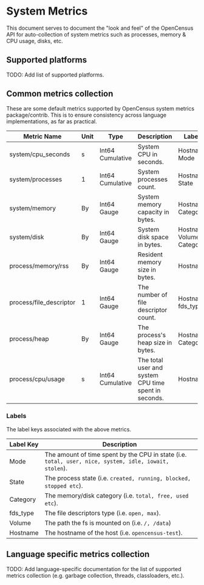 # System Metrics
This document serves to document the "look and feel" of the OpenCensus API for auto-collection of system metrics such as processes, memory & CPU usage, disks, etc.

## Supported platforms
TODO: Add list of supported platforms.

## Common metrics collection
These are some default metrics supported by OpenCensus system metrics package/contrib. This is to ensure consistency across language implementations, as far as practical.

| Metric Name                               | Unit  | Type                       | Description                                                        | Labels                  |
|-------------------------------------------|-------|----------------------------|--------------------------------------------------------------------|-------------------------|
| system/cpu_seconds                        | s     | Int64 Cumulative           | System CPU in seconds.                                   		  | Hostname, Mode                 |
| system/processes                  		| 1     | Int64 Cumulative           | System processes count.                       					  | Hostname, State                |
| system/memory                       		| By    | Int64 Gauge                | System memory capacity in bytes.                                   | Hostname, Category             |
| system/disk                         		| By    | Int64 Gauge                | System disk space in bytes.                    					  | Hostname, Volume, Category     |
| process/memory/rss                        | By    | Int64 Gauge                | Resident memory size in bytes.                                     | Hostname             |
| process/file_descriptor              		| 1     | Int64 Gauge                | The number of file descriptor count.                          	  | Hostname, fds_type             |
| process/heap                        		| By    | Int64 Gauge                | The process's heap size in bytes.                  				  | Hostname, Category             |
| process/cpu/usage                         | s     | Int64 Cumulative           | The total user and system CPU time spent in seconds.               | Hostname             |

### Labels
The label keys associated with the above metrics.

| Label Key          | Description                                                                                              |
|--------------------|----------------------------------------------------------------------------------------------------------|
| Mode               | The amount of time spent by the CPU in state (i.e. `total, user, nice, system, idle, iowait, stolen`).   |
| State              | The process state (i.e. `created, running, blocked, stopped etc`).   									|
| Category           | The memory/disk category (i.e. `total, free, used etc`).   												|
| fds_type           | The file descriptors type (i.e. `open, max`).   															|
| Volume             | The path the fs is mounted on (i.e. `/, /data`)                                                          |
| Hostname           | The hostname of the host (i.e. `opencensus-test`).                                                       |

## Language specific metrics collection
TODO: Add language-specific documentation for the list of supported metrics collection (e.g. garbage collection, threads, classloaders, etc.).
